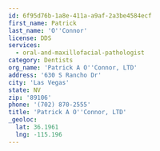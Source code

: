 ```yaml
---
id: 6f95d76b-1a8e-411a-a9af-2a3be4584ecf
first_name: Patrick
last_name: 'O''Connor'
license: DDS
services:
  - oral-and-maxillofacial-pathologist
category: Dentists
org_name: 'Patrick A O''Connor, LTD'
address: '630 S Rancho Dr'
city: 'Las Vegas'
state: NV
zip: '89106'
phone: '(702) 870-2555'
title: 'Patrick A O''Connor, LTD'
_geoloc:
  lat: 36.1961
  lng: -115.196
---
```

